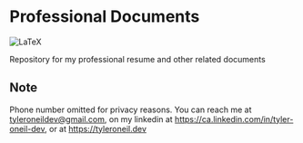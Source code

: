 # Professional Documents
![LaTeX](https://img.shields.io/badge/Made%20with-LaTeX-1f425f.svg)

Repository for my professional resume and other related documents

## Note
Phone number omitted for privacy reasons. You can reach me at tyleroneildev@gmail.com, on my linkedin at https://ca.linkedin.com/in/tyler-oneil-dev, or at https://tyleroneil.dev
